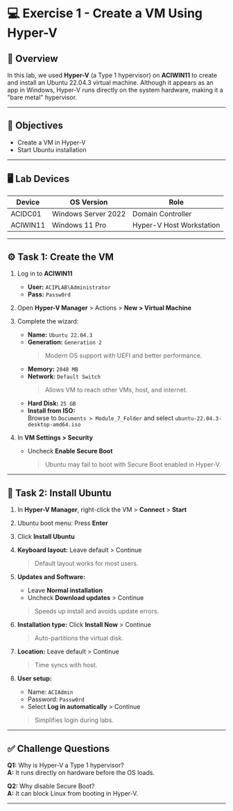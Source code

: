 # 💻 Exercise 1 - Create a VM Using Hyper-V

## 🧠 Overview

In this lab, we used **Hyper-V** (a Type 1 hypervisor) on **ACIWIN11** to create and install an Ubuntu 22.04.3 virtual machine. Although it appears as an app in Windows, Hyper-V runs directly on the system hardware, making it a "bare metal" hypervisor.

---

## 🎯 Objectives

- Create a VM in Hyper-V  
- Start Ubuntu installation

---

## 🖥️ Lab Devices

| Device   | OS Version        | Role                    |
|----------|-------------------|-------------------------|
| ACIDC01  | Windows Server 2022 | Domain Controller     |
| ACIWIN11 | Windows 11 Pro      | Hyper-V Host Workstation |

---

## ⚙️ Task 1: Create the VM

1. Log in to **ACIWIN11**  
   - **User:** `ACIPLAB\Administrator`  
   - **Pass:** `Passw0rd`

2. Open **Hyper-V Manager** > Actions > **New > Virtual Machine**

3. Complete the wizard:
   - **Name:** `Ubuntu 22.04.3`
   - **Generation:** `Generation 2`  
     > Modern OS support with UEFI and better performance.
   - **Memory:** `2048 MB`
   - **Network:** `Default Switch`  
     > Allows VM to reach other VMs, host, and internet.
   - **Hard Disk:** `25 GB`
   - **Install from ISO:**  
     Browse to `Documents > Module_7_Folder` and select `ubuntu-22.04.3-desktop-amd64.iso`

4. In **VM Settings > Security**  
   - Uncheck **Enable Secure Boot**  
     > Ubuntu may fail to boot with Secure Boot enabled in Hyper-V.

---

## 🚀 Task 2: Install Ubuntu

1. In **Hyper-V Manager**, right-click the VM > **Connect** > **Start**

2. Ubuntu boot menu: Press **Enter**

3. Click **Install Ubuntu**

4. **Keyboard layout:** Leave default > Continue  
   > Default layout works for most users.

5. **Updates and Software:**
   - Leave **Normal installation**
   - Uncheck **Download updates** > Continue  
   > Speeds up install and avoids update errors.

6. **Installation type:** Click **Install Now** > Continue  
   > Auto-partitions the virtual disk.

7. **Location:** Leave default > Continue  
   > Time syncs with host.

8. **User setup:**
   - Name: `ACIAdmin`
   - Password: `Passw0rd`
   - Select **Log in automatically** > Continue  
   > Simplifies login during labs.

---

## ✅ Challenge Questions

**Q1:** Why is Hyper-V a Type 1 hypervisor?  
**A:** It runs directly on hardware before the OS loads.

**Q2:** Why disable Secure Boot?  
**A:** It can block Linux from booting in Hyper-V.

---

